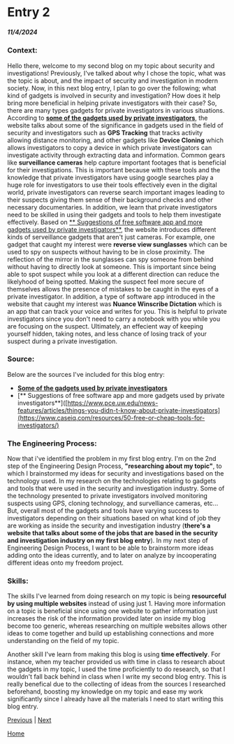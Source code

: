 # Entry 2
##### 11/4/2024

### Context:
Hello there, welcome to my second blog on my topic about security and investigations! Previously, I've talked about why I chose the topic, what was the topic is about, and the impact of security and investigation in modern society. Now, in this next blog entry, I plan to go over the following; what kind of gadgets is involved in security and investigation? How does it help bring more beneficial in helping private investigators with their case? So, there are many types gadgets for private investigators in various situations. According to [**some of the gadgets used by private investigators**](https://www.investigatesc.com/the-5-coolest-gadgets-and-gear-for-private-investigators/), the website talks about some of the significance in gadgets used in the field of security and investigators such as **GPS Tracking** that tracks activity allowing distance monitoring, and other gadgets like **Device Cloning** which allows investigators to copy a device in which private investigators can investigate activity through extracting data and information. Common gears like **surveillance cameras** help capture important footages that is beneficial for their investigations. This is important because with these tools and the knowledge that private investigators have using  google searches play a huge role for investigators to use their tools effectively even in the digital world, private investigators can reverse search important images leading to their suspects giving them sense of their background checks and other necessary documentaries. In addition, we learn that private investigators need to be skilled in using their gadgets and tools to help them investigate effectively. Based on [** Suggestions of free software app and more gadgets used by private investigators**]([https://www.pce.uw.edu/news-features/articles/things-you-didn-t-know-about-private-investigators](https://www.caseiq.com/resources/50-free-or-cheap-tools-for-investigators/)
), the website introduces different kinds of serveillance gadgets that aren't just cameras. For example, one gadget that caught my interest were **reverse view sunglasses** which can be used to spy on suspects without having to be in close proximity. The reflection of the mirror in the sunglasses can spy someone from behind without having to directly look at someone. This is important since being able to spot suspect while you look at a different direction can reduce the likelyhood of being spotted. Making the suspect feel more secure of themselves allows the presence of mistakes to be caught in the eyes of a private investigator. In addition, a type of software app introduced in the website that caught my interest was **Nuance Winscribe Dictation** which is an app that can track your voice and writes for you. This is helpful to private investigators since you don't need to carry a notebook with you while you are focusing on the suspect. Ultimately, an effecient way of keeping yourself hidden, taking notes, and less chance of losing track of your suspect during a private investigation.

### Source:
Below are the sources I've included for this blog entry:
* [**Some of the gadgets used by private investigators**](https://www.investigatesc.com/the-5-coolest-gadgets-and-gear-for-private-investigators/)
* [** Suggestions of free software app and more gadgets used by private investigators**]([https://www.pce.uw.edu/news-features/articles/things-you-didn-t-know-about-private-investigators](https://www.caseiq.com/resources/50-free-or-cheap-tools-for-investigators/)

### The Engineering Process:
Now that i've identified the problem in my first blog entry. I'm on the 2nd step of the Engineering Design Process, **"researching about my topic"**, to which I brainstormed my ideas for security and investigations based on the technology used. In my research on the technologies relating to gadgets and tools that were used in the security and investigation industry. Some of the technology presented to private investigators involved monitoring suspects using GPS, cloning technology, and survelliance cameras, etc... But, overall most of the gadgets and tools have varying success to investigators depending on their situations based on what kind of job they are working as inside the security and investigation industry (**there's a website that talks about some of the jobs that are based in the security and investigation industry on my first blog entry**). In my next step of Engineering Design Process, I want to be able to brainstorm more ideas adding onto the ideas currently, and to later on analyze by incooperating different ideas onto my freedom project.

### Skills: 
The skills I've learned from doing research on my topic is being **resourceful by using multiple websites** instead of using just 1. Having more information on a topic is beneficial since using one website to gather information just increases the risk of the information provided later on inside my blog become too generic, whereas researching on multiple websites allows other ideas to come together and build up establishing connections and more understanding on the field of my topic.  

Another skill I've learn from making this blog is using **time effectively**. For instance, when my teacher provided us with time in class to research about the gadgets in my topic, I used the time proficiently to do research, so that I wouldn't fall back behind in class when I write my second blog entry. This is really benefical due to the collecting of ideas from the sources I researched beforehand, boosting my knowledge on my topic and ease my work significantly since I already have all the materials I need to start writing this blog entry.

[Previous](entry01.md) | [Next](entry03.md)

[Home](../README.md)
